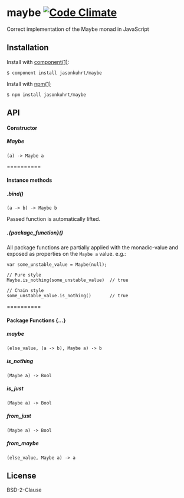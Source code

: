 # maybe [![Code Climate](https://codeclimate.com/github/jasonkuhrt/maybe.png)](https://codeclimate.com/github/jasonkuhrt/maybe)

  Correct implementation of the Maybe monad in JavaScript

## Installation

  Install with [component(1)](http://component.io):

    $ component install jasonkuhrt/maybe

  Install with [npm(1)](https://npmjs.org)

    $ npm install jasonkuhrt/maybe

## API

#### Constructor

##### Maybe
    (a) -> Maybe a

==========

#### Instance methods

##### .bind()
    (a -> b) -> Maybe b

  Passed function is automatically lifted.

##### .{package_function}()
  All package functions are partially applied with the monadic-value and exposed as properties on the `Maybe a` value. e.g.:

    var some_unstable_value = Maybe(null);

    // Pure style
    Maybe.is_nothing(some_unstable_value)  // true

    // Chain style
    some_unstable_value.is_nothing()       // true

==========

#### Package Functions {...}

##### maybe
    (else_value, (a -> b), Maybe a) -> b

##### is_nothing
    (Maybe a) -> Bool

##### is_just
    (Maybe a) -> Bool

##### from_just
    (Maybe a) -> Bool

##### from_maybe
    (else_value, Maybe a) -> a


## License

  BSD-2-Clause
